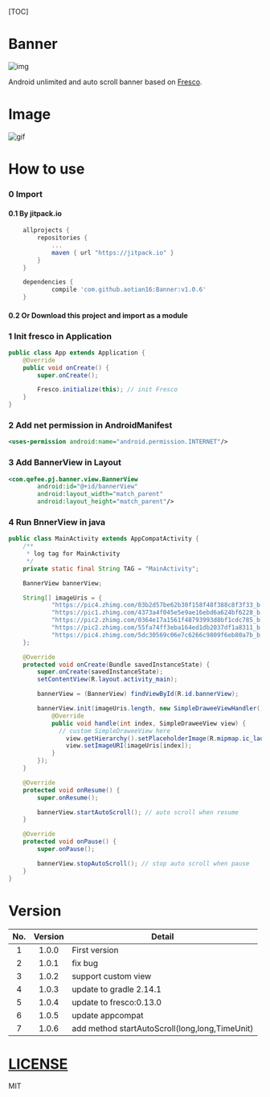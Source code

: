 [TOC]

# Banner

![img](https://jitpack.io/v/aotian16/Banner.svg)

Android unlimited and auto scroll banner based on [Fresco](https://github.com/facebook/fresco).

# Image

![gif](https://github.com/aotian16/Blog/blob/master/Study/Dev/Android/android%E7%9A%84ViewPager%E5%AE%9E%E7%8E%B0%E5%8A%A0%E8%BD%BD%E7%BD%91%E7%BB%9C%E5%9B%BE%E7%89%87%E5%B9%B6%E8%87%AA%E5%8A%A8%E8%BD%AE%E6%92%AD/viewPager.gif?raw=true)

# How to use

### 0 Import

#### 0.1 By jitpack.io

```groovy
	allprojects {
		repositories {
			...
			maven { url "https://jitpack.io" }
		}
	}
```

```groovy
	dependencies {
	        compile 'com.github.aotian16:Banner:v1.0.6'
	}
```

#### 0.2 Or Download this project and import as a module

### 1 Init fresco in Application

```java
public class App extends Application {
    @Override
    public void onCreate() {
        super.onCreate();

        Fresco.initialize(this); // init Fresco
    }
}
```

### 2 Add net permission in AndroidManifest

```xml
<uses-permission android:name="android.permission.INTERNET"/>
```

### 3 Add BannerView in Layout

```xml
<com.qefee.pj.banner.view.BannerView
        android:id="@+id/bannerView"
        android:layout_width="match_parent"
        android:layout_height="match_parent"/>
```

### 4 Run BnnerView in java

```java
public class MainActivity extends AppCompatActivity {
    /**
     * log tag for MainActivity
     */
    private static final String TAG = "MainActivity";

    BannerView bannerView;

    String[] imageUris = {
            "https://pic4.zhimg.com/03b2d57be62b30f158f48f388c8f3f33_b.png",
            "https://pic1.zhimg.com/4373a4f045e5e9ae16ebd6a624bf6228_b.png",
            "https://pic2.zhimg.com/0364e17a1561f48793993d8bf1cdc785_b.png",
            "https://pic2.zhimg.com/55fa74ff3eba164ed1db2037df1a8311_b.png",
            "https://pic4.zhimg.com/5dc30569c06e7c6266c9809f6eb80a7b_b.jpg"
    };

    @Override
    protected void onCreate(Bundle savedInstanceState) {
        super.onCreate(savedInstanceState);
        setContentView(R.layout.activity_main);

        bannerView = (BannerView) findViewById(R.id.bannerView);

        bannerView.init(imageUris.length, new SimpleDraweeViewHandler() {
            @Override
            public void handle(int index, SimpleDraweeView view) {
              // custom SimpleDraweeView here
                view.getHierarchy().setPlaceholderImage(R.mipmap.ic_launcher); // placeholder image
                view.setImageURI(imageUris[index]);
            }
        });
    }

    @Override
    protected void onResume() {
        super.onResume();

        bannerView.startAutoScroll(); // auto scroll when resume
    }

    @Override
    protected void onPause() {
        super.onPause();

        bannerView.stopAutoScroll(); // stop auto scroll when pause
    }
}
```

# Version

| No.  | Version | Detail                                   |
| :--: | :-----: | ---------------------------------------- |
|  1   |  1.0.0  | First version                            |
|  2   |  1.0.1  | fix bug                                  |
|  3   |  1.0.2  | support custom view                      |
|  4   |  1.0.3  | update to gradle 2.14.1                  |
|  5   |  1.0.4  | update to fresco:0.13.0                  |
|  6   |  1.0.5  | update appcompat                         |
|  7   |  1.0.6  | add method startAutoScroll(long,long,TimeUnit) |

# [LICENSE](https://github.com/aotian16/Banner/blob/master/LICENSE)

MIT